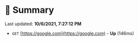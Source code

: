 # 📖 Summary
Last updated: **10/6/2021, 7:27:12 PM**

- `GET` [https://google.com](https://google.com) - **Up** (146ms)
